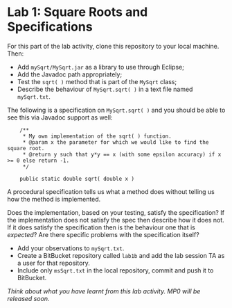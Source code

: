 Lab 1: Square Roots and Specifications
=====

For this part of the lab activity, clone this repository to your local machine. Then:
* Add `mySqrt/MySqrt.jar` as a library to use through Eclipse;
* Add the Javadoc path appropriately;
* Test the `sqrt( )` method that is part of the `MySqrt` class;
* Describe the behaviour of `MySqrt.sqrt( )` in a text file named `mySqrt.txt`.

The following is a specification on `MySqrt.sqrt( )` and you should be able to see this via Javadoc support as well:
```
	/**
	 * My own implementation of the sqrt( ) function.
	 * @param x the parameter for which we would like to find the square root.
	 * @return y such that y*y == x (with some epsilon accuracy) if x >= 0 else return -1.
	 */
	
	public static double sqrt( double x )
```

A procedural specification tells us what a method does without telling us how the method is implemented.

Does the implementation, based on your testing, satisfy the specification? If the implementation does not satisfy the spec then describe how it does not. If it does satisfy the specification then is the behaviour one that is *expected*? Are there specific problems with the specification itself? 

* Add your observations to `mySqrt.txt`.
* Create a BitBucket repository called `lab1b` and add the lab session TA as a user for that repository.
* Include only `msSqrt.txt` in the local repository, commit and push it to BitBucket.

_Think about what you have learnt from this lab activity. MP0 will be released soon._


